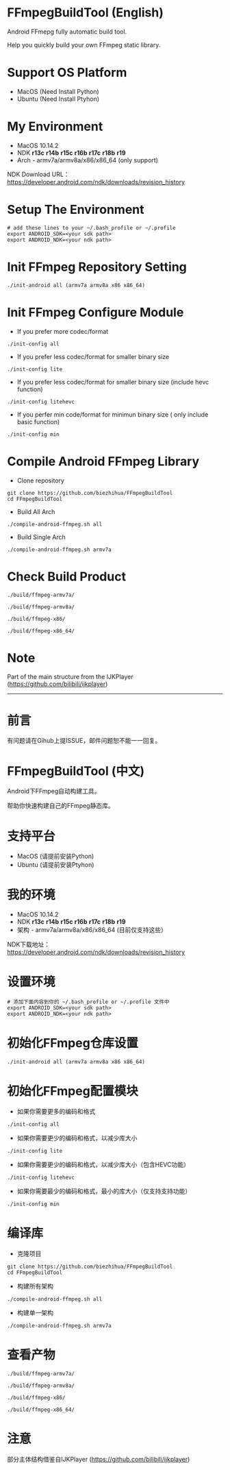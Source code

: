 # FFmpegBuildTool (English)

Android FFmepg fully automatic build tool.

Help you quickly build your own FFmpeg static library.


# Support OS Platform
  
 * MacOS (Need Install Python)
 * Ubuntu (Need Install Ptyhon)

# My Environment

* MacOS 10.14.2 
* NDK **r13c** **r14b** **r15c** **r16b** **r17c** **r18b** **r19**
* Arch - armv7a/armv8a/x86/x86_64 (only support)

NDK Download URL：https://developer.android.com/ndk/downloads/revision_history

# Setup The Environment

```
# add these lines to your ~/.bash_profile or ~/.profile
export ANDROID_SDK=<your sdk path>
export ANDROID_NDK=<your ndk path>
```

# Init FFmpeg Repository Setting

```
./init-android all (armv7a armv8a x86 x86_64)
```

# Init FFmpeg Configure Module

* If you prefer more codec/format
```
./init-config all 
```

* If you prefer less codec/format for smaller binary size
```
./init-config lite
```

* If you prefer less codec/format for smaller binary size   (include hevc function)
```
./init-config litehevc
```

* If you perfer min code/format for minimun binary size ( only include basic function)
```
./init-config min
```

# Compile Android FFmpeg Library

* Clone repository
```
git clone https://github.com/biezhihua/FFmpegBuildTool
cd FFmpegBuildTool
```

* Build All Arch
```
./compile-android-ffmpeg.sh all
```

* Build Single Arch
```
./compile-android-ffmpeg.sh armv7a
```

# Check Build Product

```
./build/ffmpeg-armv7a/

./build/ffmpeg-armv8a/

./build/ffmpeg-x86/

./build/ffmpeg-x86_64/
```

# Note

Part of the main structure from the IJKPlayer (https://github.com/bilibili/ijkplayer)

----------------

# 前言

有问题请在Gihub上提ISSUE，邮件问题恕不能一一回复。

# FFmpegBuildTool (中文)

Android下FFmpeg自动构建工具。

帮助你快速构建自己的FFmpeg静态库。

# 支持平台
  
 * MacOS (请提前安装Python)
 * Ubuntu (请提前安装Ptyhon)

# 我的环境

* MacOS 10.14.2 
* NDK **r13c** **r14b** **r15c** **r16b** **r17c** **r18b** **r19**
* 架构 - armv7a/armv8a/x86/x86_64 (目前仅支持这些）

NDK下载地址：https://developer.android.com/ndk/downloads/revision_history

# 设置环境

```
# 添加下面内容到你的 ~/.bash_profile or ~/.profile 文件中
export ANDROID_SDK=<your sdk path>
export ANDROID_NDK=<your ndk path>
```

# 初始化FFmpeg仓库设置

```
./init-android all (armv7a armv8a x86 x86_64)
```

# 初始化FFmpeg配置模块

* 如果你需要更多的编码和格式
```
./init-config all 
```

* 如果你需要更少的编码和格式，以减少库大小
```
./init-config lite
```

* 如果你需要更少的编码和格式，以减少库大小（包含HEVC功能）
```
./init-config litehevc
```

* 如果你需要最少的编码和格式，最小的库大小（仅支持支持功能）
```
./init-config min
```

# 编译库

* 克隆项目
```
git clone https://github.com/biezhihua/FFmpegBuildTool
cd FFmpegBuildTool
```

* 构建所有架构
```
./compile-android-ffmpeg.sh all
```

* 构建单一架构
```
./compile-android-ffmpeg.sh armv7a
```

# 查看产物

```
./build/ffmpeg-armv7a/

./build/ffmpeg-armv8a/

./build/ffmpeg-x86/

./build/ffmpeg-x86_64/
```

# 注意

部分主体结构借鉴自IJKPlayer (https://github.com/bilibili/ijkplayer)



